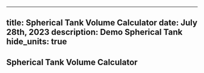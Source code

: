 -----
title: Spherical Tank Volume Calculator
date: July 28th, 2023
description: Demo Spherical Tank
hide_units: true
-----

## Spherical Tank Volume Calculator


<tank-demo tank_type='Spherical'/>